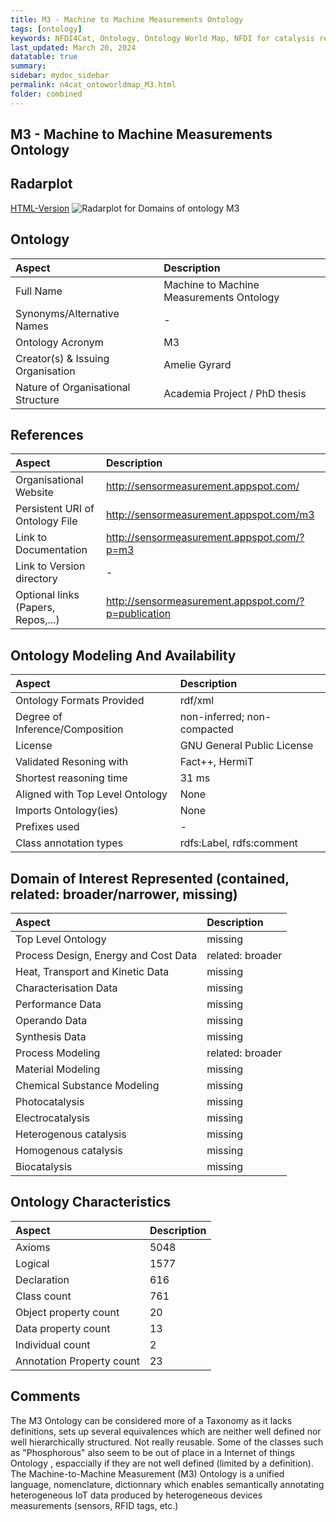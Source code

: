 ```yaml
---
title: M3 - Machine to Machine Measurements Ontology
tags: [ontology]
keywords: NFDI4Cat, Ontology, Ontology World Map, NFDI for catalysis related research, semantic web
last_updated: March 20, 2024
datatable: true
summary:
sidebar: mydoc_sidebar
permalink: n4cat_ontoworldmap_M3.html
folder: combined
---
```

## M3 - Machine to Machine Measurements Ontology


 ## Radarplot 

 [HTML-Version](../radarplots/Radarplot_M3.html) ![Radarplot for Domains of ontology M3](../radarplots/Radarplot_M3.svg) 
## Ontology

|Aspect |Description| 
 |:---|:---|
| Full Name | Machine to Machine Measurements Ontology |
| Synonyms/Alternative Names | - |
| Ontology Acronym | M3 |
| Creator(s) & Issuing Organisation | Amelie Gyrard |
| Nature of Organisational Structure | Academia Project / PhD thesis |

## References

|Aspect |Description| 
 |:---|:---|
| Organisational Website | http://sensormeasurement.appspot.com/ |
| Persistent URI of Ontology File | http://sensormeasurement.appspot.com/m3 |
| Link to Documentation | http://sensormeasurement.appspot.com/?p=m3 |
| Link to Version directory | - |
| Optional links (Papers, Repos,...) | http://sensormeasurement.appspot.com/?p=publication  |

## Ontology Modeling And Availability

|Aspect |Description| 
 |:---|:---|
| Ontology Formats Provided | rdf/xml |
| Degree of Inference/Composition | non-inferred; non-compacted |
| License | GNU General Public License |
| Validated Resoning with | Fact++, HermiT |
| Shortest reasoning time | 31 ms |
| Aligned with Top Level Ontology | None |
| Imports Ontology(ies) | None |
| Prefixes used | - |
| Class annotation types | rdfs:Label, rdfs:comment |

## Domain of Interest Represented (contained, related: broader/narrower, missing)

|Aspect |Description| 
 |:---|:---|
| Top Level Ontology | missing |
| Process Design, Energy and Cost Data | related: broader |
| Heat, Transport and Kinetic Data | missing |
| Characterisation Data | missing |
| Performance Data | missing |
| Operando Data | missing |
| Synthesis Data | missing |
| Process Modeling | related: broader |
| Material Modeling | missing |
| Chemical Substance Modeling | missing |
| Photocatalysis | missing |
| Electrocatalysis | missing |
| Heterogenous catalysis | missing |
| Homogenous catalysis | missing |
| Biocatalysis | missing |

## Ontology Characteristics

|Aspect |Description| 
 |:---|:---|
| Axioms | 5048 |
| Logical | 1577 |
| Declaration | 616 |
| Class count | 761 |
| Object property count | 20 |
| Data property count | 13 |
| Individual count | 2 |
| Annotation Property count | 23 |

## Comments

The M3 Ontology can be considered more of a Taxonomy as it lacks definitions, sets up several equivalences which are neither well defined nor well hierarchically structured. Not really reusable. Some of the classes such as "Phosphorous" also seem to be out of place in a Internet of things Ontology , espaccially if they are not well defined (limited by a definition). The Machine-to-Machine Measurement (M3) Ontology is a unified language, nomenclature, dictionnary which enables semantically annotating heterogeneous IoT data produced by heterogeneous devices measurements (sensors, RFID tags, etc.)
